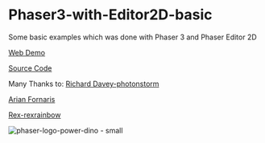 # Phaser3-with-Editor2D-basic
Some basic examples which was done with Phaser 3 and Phaser Editor 2D

[Web Demo](http://cestaslunce.cz/testy/Phaser3-with-Editor-Basic)

[Source Code](https://github.com/MerlinEl/Phaser3-with-Editor-Basic)

Many Thanks to:
[Richard Davey-photonstorm](https://github.com/photonstorm)

[Arian Fornaris](https://github.com/PhaserEditor2D)

[Rex-rexrainbow](https://github.com/rexrainbow)

![phaser-logo-power-dino - small](https://user-images.githubusercontent.com/15173933/164748309-c00cc435-b1a8-4438-bf2e-5d454c4836bd.png)
